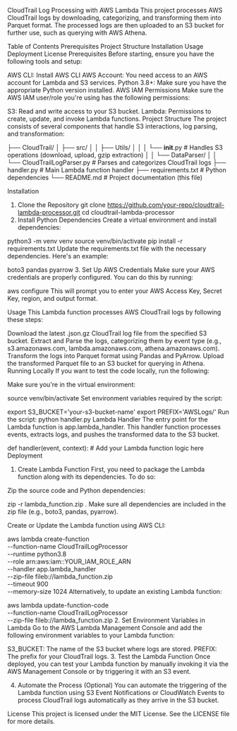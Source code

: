 CloudTrail Log Processing with AWS Lambda
This project processes AWS CloudTrail logs by downloading, categorizing, and transforming them into Parquet format. The processed logs are then uploaded to an S3 bucket for further use, such as querying with AWS Athena.

Table of Contents
Prerequisites
Project Structure
Installation
Usage
Deployment
License
Prerequisites
Before starting, ensure you have the following tools and setup:

AWS CLI: Install AWS CLI
AWS Account: You need access to an AWS account for Lambda and S3 services.
Python 3.8+: Make sure you have the appropriate Python version installed.
AWS IAM Permissions
Make sure the AWS IAM user/role you're using has the following permissions:

S3: Read and write access to your S3 bucket.
Lambda: Permissions to create, update, and invoke Lambda functions.
Project Structure
The project consists of several components that handle S3 interactions, log parsing, and transformation:

├── CloudTrail/
│   ├── src/
│   │   ├── Utils/
│   │   │   └── __init__.py   # Handles S3 operations (download, upload, gzip extraction)
│   │   └── DataParser/
│   │       └── CloudTrailLogParser.py  # Parses and categorizes CloudTrail logs
├── handler.py               # Main Lambda function handler
├── requirements.txt     # Python dependencies
└── README.md            # Project documentation (this file)

Installation
1. Clone the Repository
git clone https://github.com/your-repo/cloudtrail-lambda-processor.git
cd cloudtrail-lambda-processor
2. Install Python Dependencies
Create a virtual environment and install dependencies:

python3 -m venv venv
source venv/bin/activate
pip install -r requirements.txt
Update the requirements.txt file with the necessary dependencies. Here's an example:

boto3
pandas
pyarrow
3. Set Up AWS Credentials
Make sure your AWS credentials are properly configured. You can do this by running:

aws configure
This will prompt you to enter your AWS Access Key, Secret Key, region, and output format.

Usage
This Lambda function processes AWS CloudTrail logs by following these steps:

Download the latest .json.gz CloudTrail log file from the specified S3 bucket.
Extract and Parse the logs, categorizing them by event type (e.g., s3.amazonaws.com, lambda.amazonaws.com, athena.amazonaws.com).
Transform the logs into Parquet format using Pandas and PyArrow.
Upload the transformed Parquet file to an S3 bucket for querying in Athena.
Running Locally
If you want to test the code locally, run the following:

Make sure you're in the virtual environment:

source venv/bin/activate
Set environment variables required by the script:

export S3_BUCKET='your-s3-bucket-name'
export PREFIX='AWSLogs/'
Run the script:
python handler.py
Lambda Handler
The entry point for the Lambda function is app.lambda_handler. This handler function processes events, extracts logs, and pushes the transformed data to the S3 bucket.

def handler(event, context):
    # Add your Lambda function logic here
Deployment
1. Create Lambda Function
First, you need to package the Lambda function along with its dependencies. To do so:

Zip the source code and Python dependencies:

zip -r lambda_function.zip .
Make sure all dependencies are included in the zip file (e.g., boto3, pandas, pyarrow).

Create or Update the Lambda function using AWS CLI:

aws lambda create-function \
  --function-name CloudTrailLogProcessor \
  --runtime python3.8 \
  --role arn:aws:iam::YOUR_IAM_ROLE_ARN \
  --handler app.lambda_handler \
  --zip-file fileb://lambda_function.zip \
  --timeout 900 \
  --memory-size 1024
Alternatively, to update an existing Lambda function:

aws lambda update-function-code \
  --function-name CloudTrailLogProcessor \
  --zip-file fileb://lambda_function.zip
2. Set Environment Variables in Lambda
Go to the AWS Lambda Management Console and add the following environment variables to your Lambda function:

S3_BUCKET: The name of the S3 bucket where logs are stored.
PREFIX: The prefix for your CloudTrail logs.
3. Test the Lambda Function
Once deployed, you can test your Lambda function by manually invoking it via the AWS Management Console or by triggering it with an S3 event.

4. Automate the Process (Optional)
You can automate the triggering of the Lambda function using S3 Event Notifications or CloudWatch Events to process CloudTrail logs automatically as they arrive in the S3 bucket.

License
This project is licensed under the MIT License. See the LICENSE file for more details.